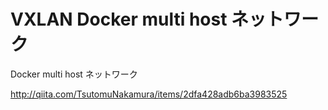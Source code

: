 # VXLAN Docker multi host ネットワーク
Docker multi host ネットワーク

http://qiita.com/TsutomuNakamura/items/2dfa428adb6ba3983525

